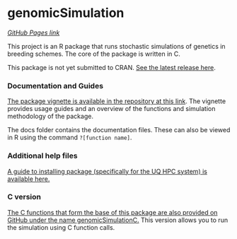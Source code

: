 # genomicSimulation
*[GitHub Pages link](https://kiravill.github.io/genomicSimulation/)*

This project is an R package that runs stochastic simulations of genetics in breeding schemes. The core of the package is written in C.

This package is not yet submitted to CRAN. [See the latest release here](https://github.com/KiraVill/genomicSimulation/releases).

### Documentation and Guides
[The package vignette is available in the repository at this link](https://kiravill.github.io/genomicSimulation/doc/gSvignette.html). The vignette provides usage guides and an overview of the functions and simulation methodology of the package. 

The docs folder contains the documentation files. These can also be viewed in R using the command `?[function name]`. 

### Additional help files
[A guide to installing package (specifically for the UQ HPC system) is available here.](vignettes/gSinstallguide.md)

### C version
[The C functions that form the base of this package are also provided on GitHub under the name genomicSimulationC.](https://github.com/KiraVill/genomicSimulationC) This version allows you to run the simulation using C function calls.